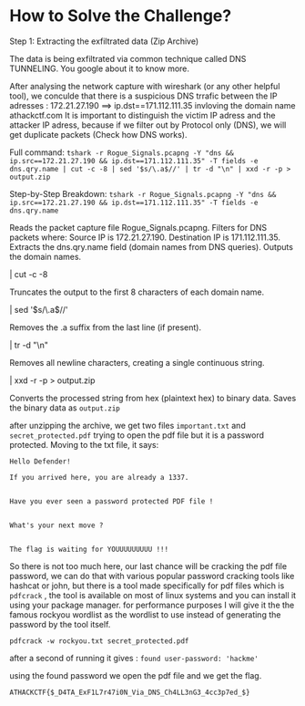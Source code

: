 # How to Solve the Challenge?

Step 1: Extracting the exfiltrated data (Zip Archive) 

The data is being exfiltrated via common technique called DNS TUNNELING. You google about it to know more.

After analysing the network capture with wireshark (or any other helpful tool), we conculde that there is a suspicious DNS trrafic between the IP adresses : 172.21.27.190 ==> ip.dst==171.112.111.35 invloving the domain name athackctf.com
It is important to distinguish the victim IP adress and the attacker IP adress, because if we filter out by Protocol only (DNS), we will get duplicate packets (Check how DNS works).  

Full command:
`tshark -r Rogue_Signals.pcapng -Y "dns && ip.src==172.21.27.190 && ip.dst==171.112.111.35" -T fields -e dns.qry.name | cut -c -8 | sed '$s/\.a$//' | tr -d "\n" | xxd -r -p > output.zip`

Step-by-Step Breakdown:
`tshark -r Rogue_Signals.pcapng -Y "dns && ip.src==172.21.27.190 && ip.dst==171.112.111.35" -T fields -e dns.qry.name`

Reads the packet capture file Rogue_Signals.pcapng.
Filters for DNS packets where:
Source IP is 172.21.27.190.
Destination IP is 171.112.111.35.
Extracts the dns.qry.name field (domain names from DNS queries).
Outputs the domain names.

| cut -c -8

Truncates the output to the first 8 characters of each domain name.

| sed '$s/\.a$//'

Removes the .a suffix from the last line (if present).

| tr -d "\n"

Removes all newline characters, creating a single continuous string.

| xxd -r -p > output.zip

Converts the processed string from hex (plaintext hex) to binary data.
Saves the binary data as `output.zip`

after unzipping the archive, we get two files `important.txt` and `secret_protected.pdf` 
trying to open the pdf file but it is a password protected. Moving to the txt file, it says:
```
Hello Defender!

If you arrived here, you are already a 1337.


Have you ever seen a password protected PDF file !


What's your next move ?


The flag is waiting for YOUUUUUUUUU !!!
``` 
So there is not too much here, our last chance will be cracking the pdf file password, we can do that with various popular password cracking tools like hashcat or john, but there is a tool made specifically for pdf files which is `pdfcrack` , the tool is available on most of linux systems and you can install it using your package manager. for performance purposes I will give it the the famous rockyou wordlist as the wordlist to use instead of generating the password by the tool itself. 

`pdfcrack -w rockyou.txt secret_protected.pdf`

after a second of running it gives : `found user-password: 'hackme'`

using the found password we open the pdf file and we get the flag. 

`ATHACKCTF{$_D4TA_ExF1L7r47i0N_Via_DNS_Ch4LL3nG3_4cc3p7ed_$}`






